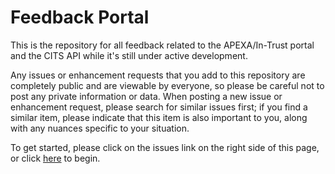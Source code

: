 # Feedback Portal
This is the repository for all feedback related to the APEXA/In-Trust portal and the CITS API while it's still under active development.

Any issues or enhancement requests that you add to this repository are completely public and are viewable by everyone, so please be careful not to post any private information or data.  When posting a new issue or enhancement request, please search for similar issues first; if you find a similar item, please indicate that this item is also important to you, along with any nuances specific to your situation.

To get started, please click on the issues link on the right side of this page, or click [here](https://github.com/ApexaCorp/feedback-portal/issues) to begin. 
